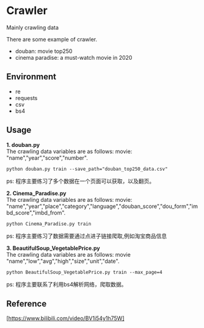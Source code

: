 # Crawler
Mainly crawling data


There are some example of crawler.
* douban: movie top250
* cinema paradise: a must-watch movie in 2020
## Environment

* re
* requests
* csv
* bs4

## Usage
**1. douban.py**  
The crawling data variables are as follows:
movie: "name","year","score","number".
```
python douban.py train --save_path="douban_top250_data.csv"
```
ps: 程序主要练习了多个数据在一个页面可以获取，以及翻页。  

**2. Cinema_Paradise.py**  
The crawling data variables are as follows:
movie: "name","year","place","category","language","douban_score","dou_form","imbd_score","imbd_from".
```
python Cinema_Paradise.py train
```
ps: 程序主要练习了数据需要通过点进子链接爬取,例如淘宝商品信息

**3. BeautifulSoup_VegetablePrice.py**  
The crawling data variables are as follows:
movie "name","low","avg","high","size","unit","date".
```
python BeautifulSoup_VegetablePrice.py train --max_page=4
```
ps: 程序主要联系了利用bs4解析网络，爬取数据。
## Reference
[https://www.bilibili.com/video/BV1i54y1h75W]
  